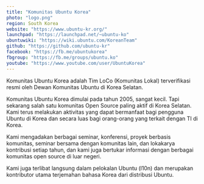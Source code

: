 ```yaml
---
title: "Komunitas Ubuntu Korea"
photo: "logo.png"
region: South Korea
website: "https://www.ubuntu-kr.org/"
launchpad: "https://launchpad.net/~ubuntu-ko"
ubuntuwiki: "https://wiki.ubuntu.com/KoreanTeam"
github: "https://github.com/ubuntu-kr"
facebook: "https://fb.me/ubuntukorea"
fbgroup: "https://fb.me/groups/ubuntu.ko"
youtube: "https://www.youtube.com/user/UbuntuKorea"
---
```

Komunitas Ubuntu Korea adalah Tim LoCo (Komunitas Lokal) terverifikasi resmi oleh Dewan Komunitas Ubuntu di Korea Selatan.

Komunitas Ubuntu Korea dimulai pada tahun 2005, sangat kecil. Tapi sekarang salah satu komunitas Open Source paling aktif di Korea Selatan. Kami terus melakukan aktivitas yang dapat bermanfaat bagi pengguna Ubuntu di Korea dan secara luas bagi orang-orang yang terkait dengan TI di Korea.

Kami mengadakan berbagai seminar, konferensi, proyek berbasis komunitas, seminar bersama dengan komunitas lain, dan lokakarya kontribusi setiap tahun, dan kami juga bertukar informasi dengan berbagai komunitas open source di luar negeri.

Kami juga terlibat langsung dalam pelokalan Ubuntu (l10n) dan merupakan kontributor utama terjemahan bahasa Korea dari distribusi Ubuntu.